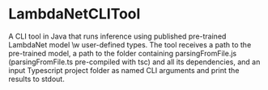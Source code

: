 # LambdaNetCLITool
A CLI tool in Java that runs inference using published pre-trained LambdaNet model \w user-defined types. The tool receives a path to the pre-trained model, a path to the folder containing parsingFromFile.js (parsingFromFile.ts pre-compiled with tsc) and all its dependencies, and an input Typescript project folder as named CLI arguments and print the results to stdout. 
